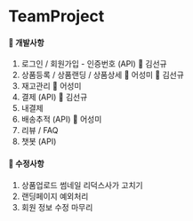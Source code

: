 # TeamProject

#### :pushpin: 개발사항
1. 로그인 / 회원가입 - 인증번호 (API) :man: 김선규
2. 상품등록 / 상품랜딩 / 상품상세 :woman: 어성미 :man: 김선규
3. 재고관리 :woman: 어성미
4. 결제 (API) :man: 김선규
5. 내결제
6. 배송추적 (API) :woman: 어성미
7. 리뷰 / FAQ
8. 챗봇 (API)

#### :pushpin: 수정사항
1. 상품업로드 썸네일 리덕스사가 고치기
2. 랜딩페이지 예외처리
3. 회원 정보 수정 마무리